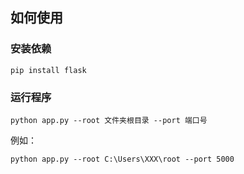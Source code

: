 ## 如何使用

### 安装依赖
```shell
pip install flask
```

### 运行程序
```shell
python app.py --root 文件夹根目录 --port 端口号
```
例如：
```shell
python app.py --root C:\Users\XXX\root --port 5000
```
